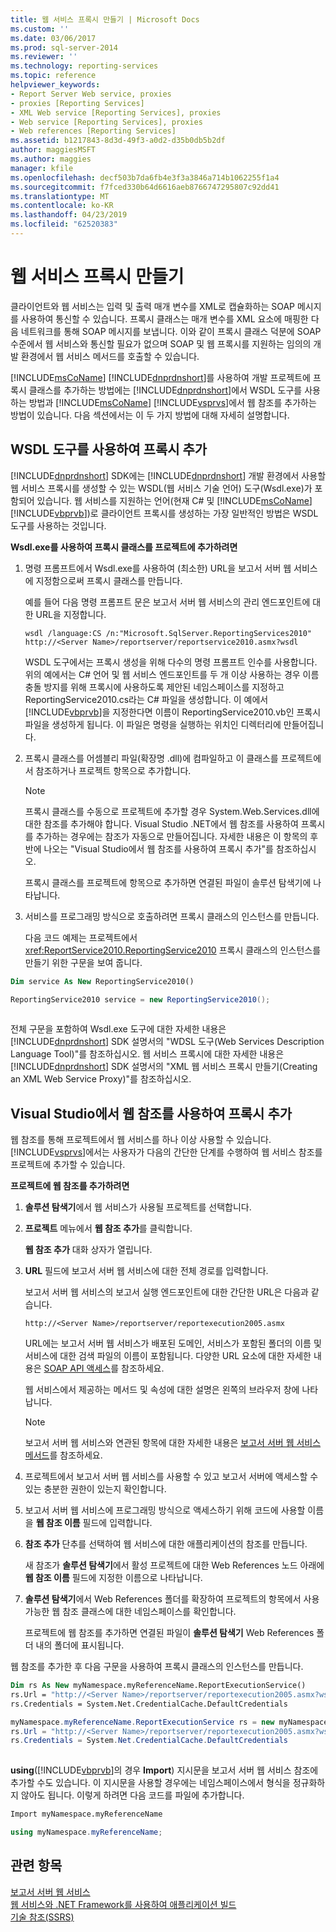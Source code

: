 ```yaml
---
title: 웹 서비스 프록시 만들기 | Microsoft Docs
ms.custom: ''
ms.date: 03/06/2017
ms.prod: sql-server-2014
ms.reviewer: ''
ms.technology: reporting-services
ms.topic: reference
helpviewer_keywords:
- Report Server Web service, proxies
- proxies [Reporting Services]
- XML Web service [Reporting Services], proxies
- Web service [Reporting Services], proxies
- Web references [Reporting Services]
ms.assetid: b1217843-8d3d-49f3-a0d2-d35b0db5b2df
author: maggiesMSFT
ms.author: maggies
manager: kfile
ms.openlocfilehash: decf503b7da6fb4e3f3a3846a714b1062255f1a4
ms.sourcegitcommit: f7fced330b64d6616aeb8766747295807c92dd41
ms.translationtype: MT
ms.contentlocale: ko-KR
ms.lasthandoff: 04/23/2019
ms.locfileid: "62520383"
---
```

# <a name="creating-the-web-service-proxy"></a>웹 서비스 프록시 만들기
  클라이언트와 웹 서비스는 입력 및 출력 매개 변수를 XML로 캡슐화하는 SOAP 메시지를 사용하여 통신할 수 있습니다. 프록시 클래스는 매개 변수를 XML 요소에 매핑한 다음 네트워크를 통해 SOAP 메시지를 보냅니다. 이와 같이 프록시 클래스 덕분에 SOAP 수준에서 웹 서비스와 통신할 필요가 없으며 SOAP 및 웹 프록시를 지원하는 임의의 개발 환경에서 웹 서비스 메서드를 호출할 수 있습니다.  
  
 [!INCLUDE[msCoName](../../../includes/msconame-md.md)] [!INCLUDE[dnprdnshort](../../../includes/dnprdnshort-md.md)]를 사용하여 개발 프로젝트에 프록시 클래스를 추가하는 방법에는 [!INCLUDE[dnprdnshort](../../../includes/dnprdnshort-md.md)]에서 WSDL 도구를 사용하는 방법과 [!INCLUDE[msCoName](../../../includes/msconame-md.md)] [!INCLUDE[vsprvs](../../../includes/vsprvs-md.md)]에서 웹 참조를 추가하는 방법이 있습니다. 다음 섹션에서는 이 두 가지 방법에 대해 자세히 설명합니다.  
  
## <a name="adding-the-proxy-using-the-wsdl-tool"></a>WSDL 도구를 사용하여 프록시 추가  
 [!INCLUDE[dnprdnshort](../../../includes/dnprdnshort-md.md)] SDK에는 [!INCLUDE[dnprdnshort](../../../includes/dnprdnshort-md.md)] 개발 환경에서 사용할 웹 서비스 프록시를 생성할 수 있는 WSDL(웹 서비스 기술 언어) 도구(Wsdl.exe)가 포함되어 있습니다. 웹 서비스를 지원하는 언어(현재 C# 및 [!INCLUDE[msCoName](../../../includes/msconame-md.md)] [!INCLUDE[vbprvb](../../../includes/vbprvb-md.md)])로 클라이언트 프록시를 생성하는 가장 일반적인 방법은 WSDL 도구를 사용하는 것입니다.  
  
 **Wsdl.exe를 사용하여 프록시 클래스를 프로젝트에 추가하려면**  
  
1.  명령 프롬프트에서 Wsdl.exe를 사용하여 (최소한) URL을 보고서 서버 웹 서비스에 지정함으로써 프록시 클래스를 만듭니다.  
  
     예를 들어 다음 명령 프롬프트 문은 보고서 서버 웹 서비스의 관리 엔드포인트에 대한 URL을 지정합니다.  
  
    ```  
    wsdl /language:CS /n:"Microsoft.SqlServer.ReportingServices2010" http://<Server Name>/reportserver/reportservice2010.asmx?wsdl  
    ```  
  
     WSDL 도구에서는 프록시 생성을 위해 다수의 명령 프롬프트 인수를 사용합니다. 위의 예에서는 C# 언어 및 웹 서비스 엔드포인트를 두 개 이상 사용하는 경우 이름 충돌 방지를 위해 프록시에 사용하도록 제안된 네임스페이스를 지정하고 ReportingService2010.cs라는 C# 파일을 생성합니다. 이 예에서 [!INCLUDE[vbprvb](../../../includes/vbprvb-md.md)]을 지정한다면 이름이 ReportingService2010.vb인 프록시 파일을 생성하게 됩니다. 이 파일은 명령을 실행하는 위치인 디렉터리에 만들어집니다.  
  
2.  프록시 클래스를 어셈블리 파일(확장명 .dll)에 컴파일하고 이 클래스를 프로젝트에서 참조하거나 프로젝트 항목으로 추가합니다.  
  
    > [!NOTE]  
    >  프록시 클래스를 수동으로 프로젝트에 추가할 경우 System.Web.Services.dll에 대한 참조를 추가해야 합니다. Visual Studio .NET에서 웹 참조를 사용하여 프록시를 추가하는 경우에는 참조가 자동으로 만들어집니다. 자세한 내용은 이 항목의 후반에 나오는 "Visual Studio에서 웹 참조를 사용하여 프록시 추가"를 참조하십시오.  
  
     프록시 클래스를 프로젝트에 항목으로 추가하면 연결된 파일이 솔루션 탐색기에 나타납니다.  
  
3.  서비스를 프로그래밍 방식으로 호출하려면 프록시 클래스의 인스턴스를 만듭니다.  
  
     다음 코드 예제는 프로젝트에서 <xref:ReportService2010.ReportingService2010> 프록시 클래스의 인스턴스를 만들기 위한 구문을 보여 줍니다.  
  
```vb  
Dim service As New ReportingService2010()  
```  
  
```csharp  
ReportingService2010 service = new ReportingService2010();  
  
```  
  
 전체 구문을 포함하여 Wsdl.exe 도구에 대한 자세한 내용은 [!INCLUDE[dnprdnshort](../../../includes/dnprdnshort-md.md)] SDK 설명서의 "WDSL 도구(Web Services Description Language Tool)"를 참조하십시오. 웹 서비스 프록시에 대한 자세한 내용은 [!INCLUDE[dnprdnshort](../../../includes/dnprdnshort-md.md)] SDK 설명서의 "XML 웹 서비스 프록시 만들기(Creating an XML Web Service Proxy)"를 참조하십시오.  
  
## <a name="adding-the-proxy-using-a-web-reference-in-visual-studio"></a>Visual Studio에서 웹 참조를 사용하여 프록시 추가  
 웹 참조를 통해 프로젝트에서 웹 서비스를 하나 이상 사용할 수 있습니다. [!INCLUDE[vsprvs](../../../includes/vsprvs-md.md)]에서는 사용자가 다음의 간단한 단계를 수행하여 웹 서비스 참조를 프로젝트에 추가할 수 있습니다.  
  
 **프로젝트에 웹 참조를 추가하려면**  
  
1.  **솔루션 탐색기**에서 웹 서비스가 사용될 프로젝트를 선택합니다.  
  
2.  **프로젝트** 메뉴에서 **웹 참조 추가**를 클릭합니다.  
  
     **웹 참조 추가** 대화 상자가 열립니다.  
  
3.  **URL** 필드에 보고서 서버 웹 서비스에 대한 전체 경로를 입력합니다.  
  
     보고서 서버 웹 서비스의 보고서 실행 엔드포인트에 대한 간단한 URL은 다음과 같습니다.  
  
    ```  
    http://<Server Name>/reportserver/reportexecution2005.asmx  
    ```  
  
     URL에는 보고서 서버 웹 서비스가 배포된 도메인, 서비스가 포함된 폴더의 이름 및 서비스에 대한 검색 파일의 이름이 포함됩니다. 다양한 URL 요소에 대한 자세한 내용은 [SOAP API 액세스](../accessing-the-soap-api.md)를 참조하세요.  
  
     웹 서비스에서 제공하는 메서드 및 속성에 대한 설명은 왼쪽의 브라우저 창에 나타납니다.  
  
    > [!NOTE]  
    >  보고서 서버 웹 서비스와 연관된 항목에 대한 자세한 내용은 [보고서 서버 웹 서비스 메서드](../methods/report-server-web-service-methods.md)를 참조하세요.  
  
4.  프로젝트에서 보고서 서버 웹 서비스를 사용할 수 있고 보고서 서버에 액세스할 수 있는 충분한 권한이 있는지 확인합니다.  
  
5.  보고서 서버 웹 서비스에 프로그래밍 방식으로 액세스하기 위해 코드에 사용할 이름을 **웹 참조 이름** 필드에 입력합니다.  
  
6.  **참조 추가** 단추를 선택하여 웹 서비스에 대한 애플리케이션의 참조를 만듭니다.  
  
     새 참조가 **솔루션 탐색기**에서 활성 프로젝트에 대한 Web References 노드 아래에 **웹 참조 이름** 필드에 지정한 이름으로 나타납니다.  
  
7.  **솔루션 탐색기**에서 Web References 폴더를 확장하여 프로젝트의 항목에서 사용 가능한 웹 참조 클래스에 대한 네임스페이스를 확인합니다.  
  
     프로젝트에 웹 참조를 추가하면 연결된 파일이 **솔루션 탐색기** Web References 폴더 내의 폴더에 표시됩니다.  
  
 웹 참조를 추가한 후 다음 구문을 사용하여 프록시 클래스의 인스턴스를 만듭니다.  
  
```vb  
Dim rs As New myNamespace.myReferenceName.ReportExecutionService()  
rs.Url = "http://<Server Name>/reportserver/reportexecution2005.asmx?wsdl"  
rs.Credentials = System.Net.CredentialCache.DefaultCredentials  
```  
  
```csharp  
myNamespace.myReferenceName.ReportExecutionService rs = new myNamespace.myReferenceName.ReportExecutionService();  
rs.Url = "http://<Server Name>/reportserver/reportexecution2005.asmx?wsdl"  
rs.Credentials = System.Net.CredentialCache.DefaultCredentials  
  
```  
  
 **using**([!INCLUDE[vbprvb](../../../includes/vbprvb-md.md)]의 경우 **Import**) 지시문을 보고서 서버 웹 서비스 참조에 추가할 수도 있습니다. 이 지시문을 사용할 경우에는 네임스페이스에서 형식을 정규화하지 않아도 됩니다. 이렇게 하려면 다음 코드를 파일에 추가합니다.  
  
```vb  
Import myNamespace.myReferenceName  
```  
  
```csharp  
using myNamespace.myReferenceName;  
```  
  
## <a name="see-also"></a>관련 항목  
 [보고서 서버 웹 서비스](../report-server-web-service.md)   
 [웹 서비스와 .NET Framework를 사용하여 애플리케이션 빌드](building-applications-using-the-web-service-and-the-net-framework.md)   
 [기술 참조&#40;SSRS&#41;](../../technical-reference-ssrs.md)  
  
  
